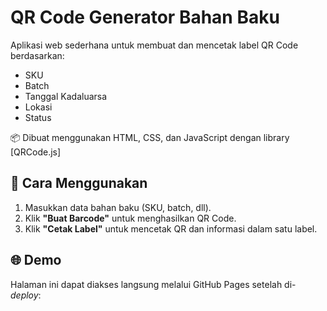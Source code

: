 # QR Code Generator Bahan Baku

Aplikasi web sederhana untuk membuat dan mencetak label QR Code berdasarkan:

- SKU
- Batch
- Tanggal Kadaluarsa
- Lokasi
- Status

📦 Dibuat menggunakan HTML, CSS, dan JavaScript dengan library [QRCode.js]

## 🔧 Cara Menggunakan

1. Masukkan data bahan baku (SKU, batch, dll).
2. Klik **"Buat Barcode"** untuk menghasilkan QR Code.
3. Klik **"Cetak Label"** untuk mencetak QR dan informasi dalam satu label.

## 🌐 Demo

Halaman ini dapat diakses langsung melalui GitHub Pages setelah di-*deploy*:
